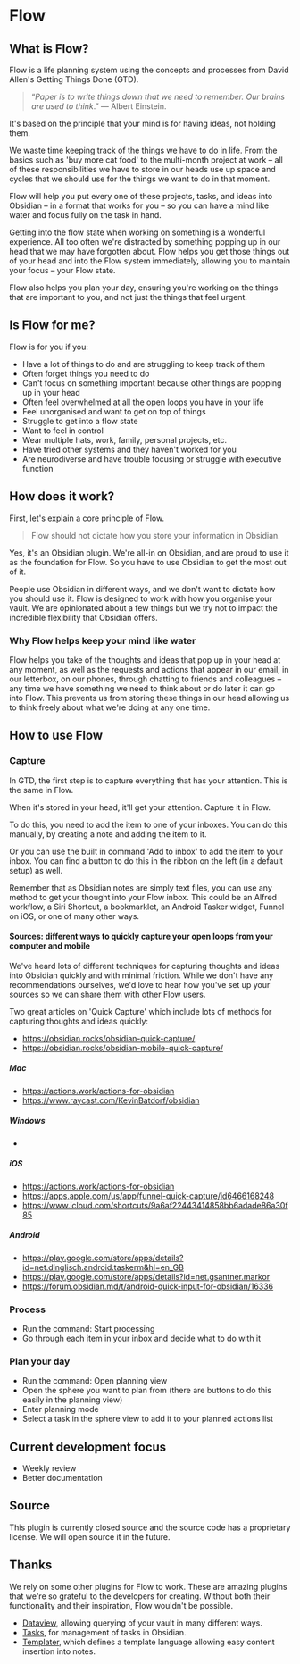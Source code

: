 # Flow

## What is Flow?

Flow is a life planning system using the concepts and processes from David Allen's Getting Things Done (GTD).

> “_Paper is to write things down that we need to remember. Our brains are used to think_.” ― Albert Einstein.

It's based on the principle that your mind is for having ideas, not holding them.

We waste time keeping track of the things we have to do in life. From the basics such as 'buy more cat food' to the multi-month project at work – all of these responsibilities we have to store in our heads use up space and cycles that we should use for the things we want to do in that moment.

Flow will help you put every one of these projects, tasks, and ideas into Obsidian – in a format that works for you – so you can have a mind like water and focus fully on the task in hand.

Getting into the flow state when working on something is a wonderful experience. All too often we're distracted by something popping up in our head that we may have forgotten about. Flow helps you get those things out of your head and into the Flow system immediately, allowing you to maintain your focus – your Flow state.

Flow also helps you plan your day, ensuring you're working on the things that are important to you, and not just the things that feel urgent.

## Is Flow for me?

Flow is for you if you:

-   Have a lot of things to do and are struggling to keep track of them
-   Often forget things you need to do
-   Can't focus on something important because other things are popping up in your head
-   Often feel overwhelmed at all the open loops you have in your life
-   Feel unorganised and want to get on top of things
-   Struggle to get into a flow state
-   Want to feel in control
-   Wear multiple hats, work, family, personal projects, etc.
-   Have tried other systems and they haven't worked for you
-   Are neurodiverse and have trouble focusing or struggle with executive function

## How does it work?

First, let's explain a core principle of Flow.

> Flow should not dictate how you store your information in Obsidian.

Yes, it's an Obsidian plugin. We're all-in on Obsidian, and are proud to use it as the foundation for Flow. So you have to use Obsidian to get the most out of it.

People use Obsidian in different ways, and we don't want to dictate how you should use it. Flow is designed to work with how you organise your vault. We are opinionated about a few things but we try not to impact the incredible flexibility that Obsidian offers.

### Why Flow helps keep your mind like water

Flow helps you take of the thoughts and ideas that pop up in your head at any moment, as well as the requests and actions that appear in our email, in our letterbox, on our phones, through chatting to friends and colleagues – any time we have something we need to think about or do later it can go into Flow. This prevents us from storing these things in our head allowing us to think freely about what we're doing at any one time.

## How to use Flow

### Capture

In GTD, the first step is to capture everything that has your attention. This is the same in Flow.

When it's stored in your head, it'll get your attention. Capture it in Flow.

To do this, you need to add the item to one of your inboxes. You can do this manually, by creating a note and adding the item to it.

Or you can use the built in command 'Add to inbox' to add the item to your inbox. You can find a button to do this in the ribbon on the left (in a default setup) as well.

Remember that as Obsidian notes are simply text files, you can use any method to get your thought into your Flow inbox. This could be an Alfred workflow, a Siri Shortcut, a bookmarklet, an Android Tasker widget, Funnel on iOS, or one of many other ways.

#### Sources: different ways to quickly capture your open loops from your computer and mobile

We've heard lots of different techniques for capturing thoughts and ideas into Obsidian quickly and with minimal friction. While we don't have any recommendations ourselves, we'd love to hear how you've set up your sources so we can share them with other Flow users.

Two great articles on 'Quick Capture' which include lots of methods for capturing thoughts and ideas quickly:

-   https://obsidian.rocks/obsidian-quick-capture/
-   https://obsidian.rocks/obsidian-mobile-quick-capture/

##### Mac

-   https://actions.work/actions-for-obsidian
-   https://www.raycast.com/KevinBatdorf/obsidian

##### Windows

-

##### iOS

-   https://actions.work/actions-for-obsidian
-   https://apps.apple.com/us/app/funnel-quick-capture/id6466168248
-   https://www.icloud.com/shortcuts/9a6af22443414858bb6adade86a30f85

##### Android

-   https://play.google.com/store/apps/details?id=net.dinglisch.android.taskerm&hl=en_GB
-   https://play.google.com/store/apps/details?id=net.gsantner.markor
-   https://forum.obsidian.md/t/android-quick-input-for-obsidian/16336

### Process

-   Run the command: Start processing
-   Go through each item in your inbox and decide what to do with it

### Plan your day

-   Run the command: Open planning view
-   Open the sphere you want to plan from (there are buttons to do this easily in the planning view)
-   Enter planning mode
-   Select a task in the sphere view to add it to your planned actions list

## Current development focus

-   Weekly review
-   Better documentation

## Source

This plugin is currently closed source and the source code has a proprietary license. We will open source it in the future.

## Thanks

We rely on some other plugins for Flow to work. These are amazing plugins that we're so grateful to the developers for creating. Without both their functionality and their inspiration, Flow wouldn't be possible.

-   [Dataview](https://github.com/blacksmithgu/obsidian-dataview/tree/master), allowing querying of your vault in many different ways.
-   [Tasks](https://github.com/obsidian-tasks-group/obsidian-tasks), for management of tasks in Obsidian.
-   [Templater](https://github.com/SilentVoid13/Templater), which defines a template language allowing easy content insertion into notes.
